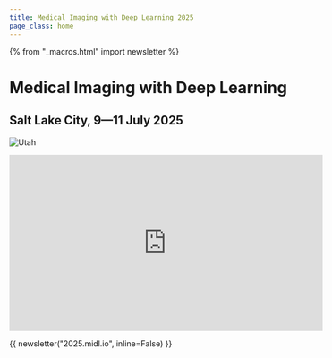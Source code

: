 ```yaml
---
title: Medical Imaging with Deep Learning 2025
page_class: home
---
```

{% from "_macros.html" import newsletter %}

# Medical Imaging with Deep Learning
## Salt Lake City, 9—11 July 2025

<p class="primary-photo centered">
    <img alt="Utah" src="/images/midl-25-arches.jpg">
</p>

<iframe width="560" height="315" src="https://www.youtube.com/embed/TcsJES1UgjY?si=7RtXqwoe1je39725" title="YouTube video player" frameborder="0" allow="accelerometer; autoplay; clipboard-write; encrypted-media; gyroscope; picture-in-picture; web-share" referrerpolicy="strict-origin-when-cross-origin" allowfullscreen></iframe>

{{ newsletter("2025.midl.io", inline=False) }}
